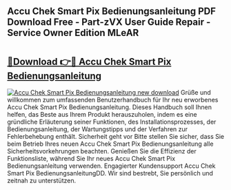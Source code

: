 ## Accu Chek Smart Pix Bedienungsanleitung PDF Download Free - Part-zVX User Guide Repair - Service Owner Edition MLeAR

# <h2><a href="http://df2e0k6.blite.top/?on=Accu+Chek+Smart+Pix+Bedienungsanleitung">🔗Download 👉🔴 Accu Chek Smart Pix Bedienungsanleitung</a></h2>

[![Accu Chek Smart Pix Bedienungsanleitung new download](https://i.imgur.com/lujVjoI.png)](http://df2e0k6.blite.top/?on=Accu+Chek+Smart+Pix+Bedienungsanleitung)
Grüße und willkommen zum umfassenden Benutzerhandbuch für Ihr neu erworbenes Accu Chek Smart Pix Bedienungsanleitung. Dieses Handbuch soll Ihnen helfen, das Beste aus Ihrem Produkt herauszuholen, indem es eine gründliche Erläuterung seiner Funktionen, des Installationsprozesses, der Bedienungsanleitung, der Wartungstipps und der Verfahren zur Fehlerbehebung enthält. Sicherheit geht vor Bitte stellen Sie sicher, dass Sie beim Betrieb Ihres neuen Accu Chek Smart Pix Bedienungsanleitung alle Sicherheitsvorkehrungen beachten. Genießen Sie die Effizienz der Funktionsliste, während Sie Ihr neues Accu Chek Smart Pix Bedienungsanleitung verwenden. Engagierter Kundensupport Accu Chek Smart Pix BedienungsanleitungDD. Wir sind bestrebt, Sie persönlich und zeitnah zu unterstützen.
